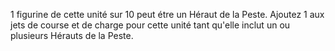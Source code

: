 1 figurine de cette unité
sur 10 peut étre un Héraut de la Peste.
Ajoutez 1 aux jets de course et de charge
pour cette unité tant qu'elle inclut un
ou plusieurs Hérauts de la Peste.